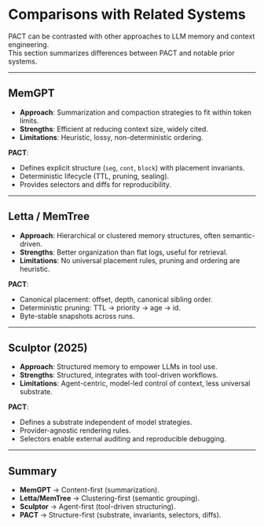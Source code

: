 # Comparisons with Related Systems

PACT can be contrasted with other approaches to LLM memory and context engineering.  
This section summarizes differences between PACT and notable prior systems.

---

## MemGPT
- **Approach**: Summarization and compaction strategies to fit within token limits.  
- **Strengths**: Efficient at reducing context size, widely cited.  
- **Limitations**: Heuristic, lossy, non-deterministic ordering.  

**PACT**:  
- Defines explicit structure (`seg`, `cont`, `block`) with placement invariants.
- Deterministic lifecycle (TTL, pruning, sealing).  
- Provides selectors and diffs for reproducibility.  

---

## Letta / MemTree
- **Approach**: Hierarchical or clustered memory structures, often semantic-driven.  
- **Strengths**: Better organization than flat logs, useful for retrieval.  
- **Limitations**: No universal placement rules, pruning and ordering are heuristic.  

**PACT**:  
- Canonical placement: offset, depth, canonical sibling order.  
- Deterministic pruning: TTL → priority → age → id.  
- Byte-stable snapshots across runs.  

---

## Sculptor (2025)
- **Approach**: Structured memory to empower LLMs in tool use.  
- **Strengths**: Structured, integrates with tool-driven workflows.  
- **Limitations**: Agent-centric, model-led control of context, less universal substrate.  

**PACT**:  
- Defines a substrate independent of model strategies.  
- Provider-agnostic rendering rules.  
- Selectors enable external auditing and reproducible debugging.  

---

## Summary
- **MemGPT** → Content-first (summarization).  
- **Letta/MemTree** → Clustering-first (semantic grouping).  
- **Sculptor** → Agent-first (tool-driven structuring).  
- **PACT** → Structure-first (substrate, invariants, selectors, diffs).
